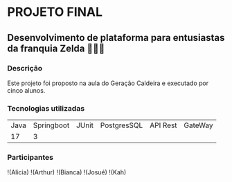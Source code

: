 <h1 <align="center"> PROJETO FINAL </h1>


## Desenvolvimento de plataforma para entusiastas da franquia Zelda 🧝🏻‍♂️

### Descrição
Este projeto foi proposto na aula do Geração Caldeira e executado por cinco alunos.

### Tecnologias utilizadas

<table>
  <tr>  
    <td>Java</td>
    <td>Springboot</td>
    <td>JUnit</td>
    <td>PostgresSQL</td>
    <td>API Rest</td>
    <td>GateWay</td>
    </tr>
  <tr>
    <td>17</td>
    <td>3</td>
    <td></td>
    <td></td>
    <td></td>
    <td></td>
  </tr>  
</table>


### Participantes
!(Alicia)
!(Arthur)
!(Bianca)
!(Josué)
!(Kah)
